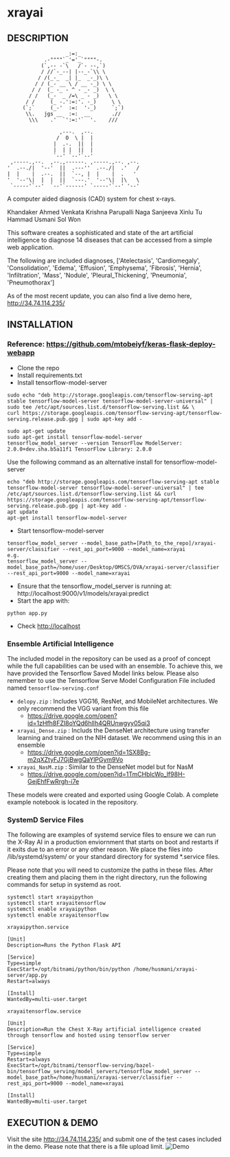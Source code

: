 # xrayai

## DESCRIPTION

                       _:=:_
                .-""""`_'='_`""""-.
               (`,-- -`\   /`- --,`)
               / //`-_--| |--_-`\\ \
              / /(_-_  _| |_  _-_)\ \
             / / (_- __ \ / __ -_) \ \
            / /  (_ -_ - ^ - _- _)  \ \
           / /   (_-  _ /=\ _ - _)   \ \
          / /     (_ -.':=:'. -_)     \ \
         (`;`     (_-'  :=:  '-_)     `;`)
          \\.   jgs __  :=:  __       .//
           \\\    .'  `':=:'`  '.    ///

                     ,---.  ,--. 
                    /  O  \ |  | 
                   |  .-.  ||  | 
                   |  | |  ||  | 
                   `--' `--'`--' 
     ,-----.,--.  ,--.,------. ,-----.,--. ,--. 
    '  .--./|  '--'  ||  .---''  .--./|  .'   / 
    |  |    |  .--.  ||  `--, |  |    |  .   '  
    '  '--'\|  |  |  ||  `---.'  '--'\|  |\   \ 
     `-----'`--'  `--'`------' `-----'`--' '--' 

A computer aided diagnosis (CAD) system for chest x-rays.

Khandaker Ahmed
Venkata Krishna Parupalli Naga Sanjeeva
Xinlu Tu
Hammad Usmani
Sol Won

This software creates a sophisticated and state of the art artificial intelligence to diagnose 14 diseases that can be accessed from a simple web application.

The following are included diagnoses,
['Atelectasis', 'Cardiomegaly', 'Consolidation', 'Edema', 'Effusion', 'Emphysema', 'Fibrosis', 'Hernia', 'Infiltration', 'Mass', 'Nodule', 'Pleural_Thickening', 'Pneumonia', 'Pneumothorax']

As of the most recent update, you can also find a live demo here, http://34.74.114.235/

## INSTALLATION

### Reference: https://github.com/mtobeiyf/keras-flask-deploy-webapp

- Clone the repo
- Install requirements.txt
- Install tensorflow-model-server
```
sudo echo "deb http://storage.googleapis.com/tensorflow-serving-apt stable tensorflow-model-server tensorflow-model-server-universal" | sudo tee /etc/apt/sources.list.d/tensorflow-serving.list && \
curl https://storage.googleapis.com/tensorflow-serving-apt/tensorflow-serving.release.pub.gpg | sudo apt-key add -

sudo apt-get update
sudo apt-get install tensorflow-model-server
tensorflow_model_server --version TensorFlow ModelServer: 2.0.0+dev.sha.b5a11f1 TensorFlow Library: 2.0.0
``` 

Use the following command as an alternative install for tensorflow-model-server
```
echo "deb http://storage.googleapis.com/tensorflow-serving-apt stable tensorflow-model-server tensorflow-model-server-universal" | tee /etc/apt/sources.list.d/tensorflow-serving.list && curl https://storage.googleapis.com/tensorflow-serving-apt/tensorflow-serving.release.pub.gpg | apt-key add -
apt update
apt-get install tensorflow-model-server
```

- Start tensorflow-model-server
```
tensorflow_model_server --model_base_path=[Path_to_the_repo]/xrayai-server/classifier --rest_api_port=9000 --model_name=xrayai
e.g. 
tensorflow_model_server --model_base_path=/home/user/Desktop/OMSCS/DVA/xrayai-server/classifier --rest_api_port=9000 --model_name=xrayai
``` 
- Ensure that the tensorflow_model_server is running at: http://localhost:9000/v1/models/xrayai:predict
- Start the app with:
``` 
python app.py
``` 
- Check [http://localhost](http://localhost/)

### Ensemble Artificial Intelligence
The included model in the repository can be used as a proof of concept while the full capabilities can be used with an ensemble. To achieve this, we have provided the Tensorflow Saved Model links below. Please also remember to use the Tensorflow Serve Model Configuration File included named `tensorflow-serving.conf`

- `delopy.zip` : Includes VGG16, ResNet, and MobileNet architectures. We only recommend the VGG variant from this file
  - https://drive.google.com/open?id=1zHfh8FZI8oYQd6hlIh4QRUnwgyy05qi3
- `xrayai_Dense.zip` : Includs the DenseNet architecture using transfer learning and trained on the NIH dataset. We recommend using this in an ensemble
  - https://drive.google.com/open?id=1SX8Bg-m2qXZtyFJ7GjBwgQaYlPGym9Vo
- `xrayai_NasM.zip` : Similar to the DenseNet model but for NasM
  - https://drive.google.com/open?id=1TmCHblcWo_lf98H-GejEhfFwRrgh-i7e
  
These models were created and exported using Google Colab. A complete example notebook is located in the repository.

### SystemD Service Files
The following are examples of systemd service files to ensure we can run the X-Ray AI in a production enviornment that starts on boot and restarts if it exits due to an error or any other reason.
We place the files into /lib/systemd/system/ or your standard directory for systemd *.service files.

Please note that you will need to customize the paths in these files. After creating them and placing them in the right directory, run the following commands for setup in systemd as root.
```
systemctl start xrayaipython
systemctl start xrayaitensorflow
systemctl enable xrayaipython
systemctl enable xrayaitensorflow
```
`xrayaipython.service`
```
[Unit]
Description=Runs the Python Flask API

[Service]
Type=simple
ExecStart=/opt/bitnami/python/bin/python /home/husmani/xrayai-server/app.py
Restart=always

[Install]
WantedBy=multi-user.target
```

`xrayaitensorflow.service`
```
[Unit]
Description=Run the Chest X-Ray artificial intelligence created through tensorflow and hosted using tensorflow server

[Service]
Type=simple
Restart=always
ExecStart=/opt/bitnami/tensorflow-serving/bazel-bin/tensorflow_serving/model_servers/tensorflow_model_server --model_base_path=/home/husmani/xrayai-server/classifier --rest_api_port=9000 --model_name=xrayai

[Install]
WantedBy=multi-user.target
```
## EXECUTION & DEMO

Visit the site http://34.74.114.235/ and submit one of the test cases included in the demo. Please note that there is a file upload limit.
![Demo](https://raw.githubusercontent.com/xinlutu2/xrayai-server/master/img/demo.png)
